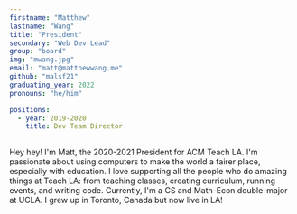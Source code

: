 ```yaml
---
firstname: "Matthew"
lastname: "Wang"
title: "President"
secondary: "Web Dev Lead"
group: "board"
img: "mwang.jpg"
email: "matt@matthewwang.me"
github: "malsf21"
graduating_year: 2022
pronouns: "he/him"

positions:
  - year: 2019-2020
    title: Dev Team Director
---
```


Hey hey! I'm Matt, the 2020-2021 President for ACM Teach LA. I'm passionate about using computers to make the world a fairer place, especially with education. I love supporting all the people who do amazing things at Teach LA: from teaching classes, creating curriculum, running events, and writing code. Currently, I'm a CS and Math-Econ double-major at UCLA. I grew up in Toronto, Canada but now live in LA!
